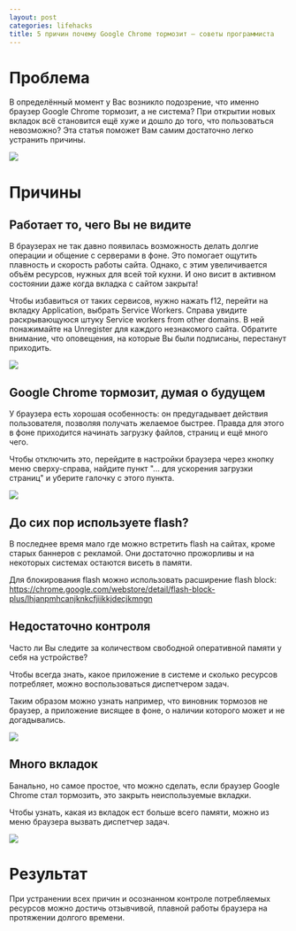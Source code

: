 ```yaml
---
layout: post
categories: lifehacks
title: 5 причин почему Google Chrome тормозит — советы программиста
---
```


# Проблема

В определённый момент у Вас возникло подозрение, что именно браузер Google Chrome тормозит, а не система? При открытии новых вкладок всё становится ещё хуже и дошло до того, что пользоваться невозможно?
Эта статья поможет Вам самим достаточно легко устранить причины.

![](https://avatars.mds.yandex.net/get-zen_doc/1107063/pub_5bc31ff5575b6b00abbedea7_5bc3200ef4355200abca9d57/scale_2400)

# Причины

## Работает то, чего Вы не видите

В браузерах не так давно появилась возможность делать долгие операции и общение с серверами в фоне. Это помогает ощутить плавность и скорость работы сайта.
Однако, с этим увеличивается объём ресурсов, нужных для всей той кухни. И оно висит в активном состоянии даже когда вкладка с сайтом закрыта!

Чтобы избавиться от таких сервисов, нужно нажать f12, перейти на вкладку Application, выбрать Service Workers. Справа увидите раскрывающуюся штуку Service workers from other domains. В ней понажимайте на Unregister для каждого незнакомого сайта. Обратите внимание, что оповещения, на которые Вы были подписаны, перестанут приходить.

![](https://avatars.mds.yandex.net/get-zen_doc/16074/pub_5bc31ff5575b6b00abbedea7_5bc3200ed1613800aa24b41b/scale_2400)

## Google Chrome тормозит, думая о будущем

У браузера есть хорошая особенность: он предугадывает действия пользователя, позволяя получать желаемое быстрее. Правда для этого в фоне приходится начинать загрузку файлов, страниц и ещё много чего.

Чтобы отключить это, перейдите в настройки браузера через кнопку меню сверху-справа, найдите пункт "... для ускорения загрузки страниц" и уберите галочку с этого пункта.

![](https://avatars.mds.yandex.net/get-zen_doc/34175/pub_5bc31ff5575b6b00abbedea7_5bc32047b7a6b100ac906f88/scale_2400)

## До сих пор используете flash?

В последнее время мало где можно встретить flash на сайтах, кроме старых баннеров с рекламой. Они достаточно прожорливы и на некоторых системах остаются висеть в памяти.

Для блокирования flash можно использовать расширение flash block: https://chrome.google.com/webstore/detail/flash-block-plus/lhjanpmhcanjknkcfjiikkjdecjkmngn

## Недостаточно контроля

Часто ли Вы следите за количеством свободной оперативной памяти у себя на устройстве?

Чтобы всегда знать, какое приложение в системе и сколько ресурсов потребляет, можно воспользоваться диспетчером задач.

Таким образом можно узнать например, что виновник тормозов не браузер, а приложение висящее в фоне, о наличии которого может и не догадывались.

![](https://avatars.mds.yandex.net/get-zen_doc/196027/pub_5bc31ff5575b6b00abbedea7_5bc3200e2ac0f700a9c16534/scale_2400)

## Много вкладок

Банально, но самое простое, что можно сделать, если браузер Google Chrome стал тормозить, это закрыть неиспользуемые вкладки.

Чтобы узнать, какая из вкладок ест больше всего памяти, можно из меню браузера вызвать диспетчер задач.

![](https://avatars.mds.yandex.net/get-zen_doc/222865/pub_5bc31ff5575b6b00abbedea7_5bc3200e3887bf00ac52530a/scale_2400)

# Результат

При устранении всех причин и осознанном контроле потребляемых ресурсов можно достичь отзывчивой, плавной работы браузера на протяжении долгого времени.
